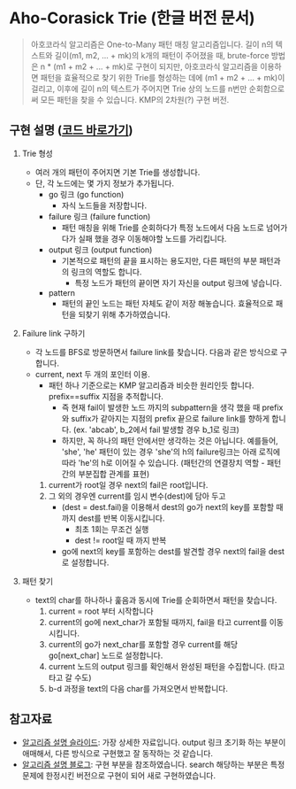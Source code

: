 # Aho-Corasick Trie (한글 버전 문서)

> 아호코라식 알고리즘은 One-to-Many 패턴 매칭 알고리즘입니다. 길이 n의 텍스트와 길이(m1, m2, ... + mk)의 k개의 패턴이 주어졌을 때, brute-force 방법은 n * (m1 + m2 + ... + mk)로 구현이 되지만, 아호코라식 알고리즘을 이용하면 패턴을 효율적으로 찾기 위한 Trie를 형성하는 데에 (m1 + m2 + ... + mk)이 걸리고, 이후에 길이 n의 텍스트가 주어지면 Trie 상의 노드를 n번만 순회함으로써 모든 패턴을 찾을 수 있습니다. KMP의 2차원(?) 구현 버전.

## 구현 설명 ([코드 바로가기](../Trie/ahocorasick.py))
1. Trie 형성
	- 여러 개의 패턴이 주어지면 기본 Trie를 생성합니다.
	- 단, 각 노드에는 몇 가지 정보가 추가됩니다. 
		- go 링크 (go function)
			- 자식 노드들을 저장합니다.
		- failure 링크 (failure function)
			- 패턴 매칭을 위해 Trie를 순회하다가 특정 노드에서 다음 노드로 넘어가다가 실패 했을 경우 이동해야할 노드를 가리킵니다.
		- output 링크 (output function)
			- 기본적으로 패턴의 끝을 표시하는 용도지만, 다른 패턴의 부분 패턴과의 링크의 역할도 합니다.
				- 특정 노드가 패턴의 끝이면 자기 자신을 output 링크에 넣습니다.
		- pattern
			- 패턴의 끝인 노드는 패턴 자체도 같이 저장 해놓습니다. 효율적으로 패턴을 되찾기 위해 추가하였습니다.

2. Failure link 구하기 
	- 각 노드를 BFS로 방문하면서 failure link를 찾습니다. 다음과 같은 방식으로 구합니다. 
	- current, next 두 개의 포인터 이용. 
		- 패턴 하나 기준으로는 KMP 알고리즘과 비슷한 원리인듯 합니다. prefix==suffix 지점을 추적합니다.
			- 즉 현재 fail이 발생한 노드 까지의 subpattern을 생각 했을 때 prefix와 suffix가 같아지는 지점의 prefix 끝으로 failure link를 향하게 합니다. (ex. 'abcab', b_2에서 fail 발생할 경우 b_1로 링크)
			- 하지만, 꼭 하나의 패턴 안에서만 생각하는 것은 아닙니다. 예를들어, 'she', 'he' 패턴이 있는 경우 'she'의 h의 failure링크는 아래 로직에 따라 'he'의 h로 이어질 수 있습니다. (패턴간의 연결장치 역할 - 패턴간의 부분집합 관계를 표현)
		1. current가 root일 경우 next의 fail은 root입니다.
		2. 그 외의 경우엔 current를 임시 변수(dest)에 담아 두고 
			- (dest = dest.fail)을 이용해서 dest의 go가 next의 key를 포함할 때 까지 dest를 반복 이동시킵니다. 
				- 최초 1회는 무조건 실행
				- dest != root일 때 까지 반복
			- go에 next의 key를 포함하는 dest를 발견할 경우 next의 fail을 dest로 설정합니다.

3. 패턴 찾기
	- text의 char를 하나하나 훑음과 동시에 Trie를 순회하면서 패턴을 찾습니다.
		1. current = root 부터 시작합니다 
		2. current의 go에 next_char가 포함될 때까지, fail을 타고 current를 이동시킵니다.
		3. current의 go가 next_char를 포함할 경우 current를 해당 go[next_char] 노드로 설정합니다.
		4. current 노드의 output 링크를 확인해서 완성된 패턴을 수집합니다. (타고 타고 갈 수도)
		5. b-d 과정을 text의 다음 char를 가져오면서 반복합니다.


## 참고자료
- [알고리즘 설명 슬라이드](https://www.slideshare.net/ssuser81b91b/ahocorasick-algorithm): 가장 상세한 자료입니다. output 링크 초기화 하는 부분이 애매해서, 다른 방식으로 구현했고 잘 동작하는 것 같습니다.
- [알고리즘 설명 블로그](https://m.blog.naver.com/PostView.nhn?blogId=kks227&logNo=220992598966&proxyReferer=https%3A%2F%2Fwww.google.com%2F): 구현 부분을 참조하였습니다. search 해당하는 부분은 특정 문제에 한정시킨 버전으로 구현이 되어 새로 구현하였습니다.
